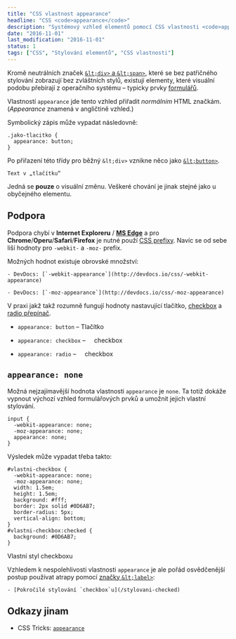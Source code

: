 ```yaml
---
title: "CSS vlastnost appearance"
headline: "CSS <code>appearance</code>"
description: "Systémový vzhled elementů pomocí CSS vlastnosti <code>appearance</code>."
date: "2016-11-01"
last_modification: "2016-11-01"
status: 1
tags: ["CSS", "Stylování elementů", "CSS vlastnosti"]
---
```


Kromě neutrálních značek [`&lt;div>` a `&lt;span>`](/div-span), které se bez patřičného stylování zobrazují bez zvláštních stylů, existují elementy, které visuální podobu přebírají z operačního systému – typicky prvky [formulářů](/formulare).

Vlastností `appearance` jde tento vzhled přiřadit *normálním* HTML značkám. (*Appearance* znamená v angličtině vzhled.)

Symbolický zápis může vypadat následovně:

```
.jako-tlacitko {
  appearance: button; 
}
```

Po přiřazení této třídy pro běžný `&lt;div>` vznikne něco jako [`&lt;button>`](/button).

    Text v „tlačítku“

Jedná se **pouze** o visuální změnu. Veškeré chování je jinak stejné jako u obyčejného elementu.

## Podpora

Podpora chybí v **Internet Exploreru** / [**MS Edge**](/microsoft-edge) a pro **Chrome**/**Operu**/**Safari**/**Firefox** je nutné použí [CSS prefixy](/css-prefixy). Navíc se od sebe liší hodnoty pro `-webkit-` a `-moz-` prefix.

Možných hodnot existuje obrovské množství:

    - DevDocs: [`-webkit-appearance`](http://devdocs.io/css/-webkit-appearance)

    - DevDocs: [`-moz-appearance`](http://devdocs.io/css/-moz-appearance)

V praxi jakž takž rozumně fungují hodnoty nastavující tlačítko, [checkbox](/input#type-checkbox) a [radio přepínač](/input#type-radio).

  - `appearance: button` – Tlačítko

  - `appearance: checkbox` – &nbsp;&nbsp;&nbsp; checkbox

  - `appearance: radio` – &nbsp;&nbsp;&nbsp; checkbox

## `appearance: none`

Možná nejzajímavější hodnota vlastnosti `appearance` je `none`. Ta totiž dokáže vypnout výchozí vzhled formulářových prvků a umožnit jejich vlastní stylování.

```
input {
  -webkit-appearance: none;
  -moz-appearance: none;
  appearance: none;
}
```

Výsledek může vypadat třeba takto:

    #vlastni-checkbox {
      -webkit-appearance: none;
      -moz-appearance: none; 
      width: 1.5em; 
      height: 1.5em; 
      background: #fff;
      border: 2px solid #0D6AB7;
      border-radius: 5px;
      vertical-align: bottom;
    }
    #vlastni-checkbox:checked {
      background: #0D6AB7;
    }

  Vlastní styl checkboxu

Vzhledem k nespolehlivosti vlastnosti `appearance` je ale pořád osvědčenější postup používat atrapy pomocí [značky `&lt;label>`](/label-for):

    - [Pokročilé stylování `checkbox`u](/stylovani-checked)

## Odkazy jinam

  - CSS Tricks: [`appearance`](https://css-tricks.com/almanac/properties/a/appearance/)